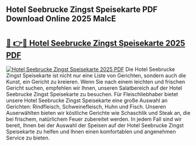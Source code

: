 ## Hotel Seebrucke Zingst Speisekarte PDF Download Online 2025 MalcE

# <h2><a href="http://gc7i7m.nevu.top/?p=Hotel+Seebrucke+Zingst+Speisekarte">🔗 👉🔴 Hotel Seebrucke Zingst Speisekarte 2025 PDF</a></h2>

[![Hotel Seebrucke Zingst Speisekarte 2025 PDF](https://i.imgur.com/dBaPXMq.png)](http://gc7i7m.nevu.top/?p=Hotel+Seebrucke+Zingst+Speisekarte)
Die Hotel Seebrucke Zingst Speisekarte ist nicht nur eine Liste von Gerichten, sondern auch die Kunst, ein Gericht zu kreieren. Wenn Sie nach einem leichten und frischen Gericht suchen, empfehlen wir Ihnen, unseren Salatbereich auf der Hotel Seebrucke Zingst Speisekarte zu besuchen. Für Fleischliebhaber bietet unsere Hotel Seebrucke Zingst Speisekarte eine große Auswahl an Gerichten: Rindfleisch, Schweinefleisch, Huhn und Fisch. Unseren Auserwählten bieten wir köstliche Gerichte wie Schaschlik und Steak an, die bei frischem, natürlichem Feuer zubereitet werden. In jedem Fall sind wir bereit, Ihnen bei der Auswahl der Speisen auf der Hotel Seebrucke Zingst Speisekarte zu helfen und Ihnen einen komfortablen und angenehmen Service zu bieten.
